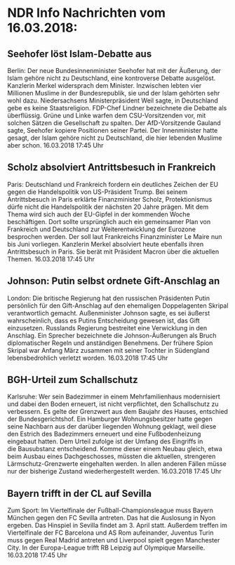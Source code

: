 # NDR Info Nachrichten vom 16.03.2018:


## Seehofer löst Islam-Debatte aus
Berlin: Der neue Bundesinnenminister Seehofer hat mit der Äußerung, der Islam gehöre nicht zu Deutschland, eine kontroverse Debatte ausgelöst. Kanzlerin Merkel widersprach dem Minister. Inzwischen lebten vier Millionen Muslime in der Bundesrepublik, sie und der Islam gehörten sehr wohl dazu. Niedersachsens Ministerpräsident Weil sagte, in Deutschland gebe es keine Staatsreligion. FDP-Chef Lindner bezeichnete die Debatte als überflüssig. Grüne und Linke warfen dem CSU-Vorsitzenden vor, mit solchen Sätzen die Gesellschaft zu spalten. Der AfD-Vorsitzende Gauland sagte, Seehofer kopiere Positionen seiner Partei. Der Innenminister hatte gesagt, der Islam gehöre nicht zu Deutschland, die hier lebenden Muslime aber schon. 16.03.2018 17:45 Uhr 

## Scholz absolviert Antrittsbesuch in Frankreich
Paris:	Deutschland und Frankreich fordern ein deutliches Zeichen der EU gegen die Handelspolitik von US-Präsident Trump. Bei seinem Antrittsbesuch in Paris erklärte Finanzminister Scholz, Protektionismus dürfe nicht die Handelspolitik der nächsten 20 Jahre prägen. Mit dem Thema wird sich auch der EU-Gipfel in der kommenden Woche beschäftigen. Dort sollte ursprünglich auch ein gemeinsamer Plan von Frankreich und Deutschland zur Weiterentwicklung der Eurozone besprochen werden. Der soll laut Frankreichs Finanzminister Le Maire nun bis Juni vorliegen. Kanzlerin Merkel absolviert heute ebenfalls ihren Antrittsbesuch in Paris. Sie berät mit Präsident Macron über die aktuellen Themen. 16.03.2018 17:45 Uhr 

## Johnson: Putin selbst ordnete Gift-Anschlag an
London:	Die britische Regierung hat den russischen Präsidenten Putin persönlich für den Gift-Anschlag auf den ehemaligen Doppelagenten Skripal verantwortlich gemacht. Außenminister Johnson sagte, es sei äußerst wahrscheinlich, dass es Putins Entscheidung gewesen ist, das Gift einzusetzen. Russlands Regierung bestreitet eine Verwicklung in den Anschlag. Ein Sprecher bezeichnete die Johnson-Äußerungen als Bruch diplomatischer Regeln und anständigen Benehmens. Der frühere Spion Skripal war Anfang März zusammen mit seiner Tochter in Südengland lebensbedrohlich verletzt worden. 16.03.2018 17:45 Uhr 

## BGH-Urteil zum Schallschutz
Karlsruhe: Wer sein Badezimmer in einem Mehrfamilienhaus modernisiert und dabei den Boden erneuert, ist nicht verpflichtet, den Schallschutz zu verbessern. Es gelte der Grenzwert aus dem Baujahr des Hauses, entschied der Bundesgerichtshof. Ein Hamburger Wohnungsbesitzer hatte gegen seine Nachbarn aus der darüber liegenden Wohnung geklagt, weil diese den Estrich des Badezimmers erneuert und eine Fußbodenheizung eingebaut hatten. Dem Urteil zufolge ist der Umfang des Eingriffs in die Bausubstanz entscheidend. Komme dieser einem Neubau gleich, etwa beim Ausbau eines Dachgeschosses, müssten die aktuellen, strengeren Lärmschutz-Grenzwerte eingehalten werden. In allen anderen Fällen müsse nur der bisherige Zustand wiederhergestellt werden. 16.03.2018 17:45 Uhr 

## Bayern trifft in der CL auf Sevilla
Zum Sport: Im Viertelfinale der Fußball-Championsleague muss Bayern München gegen den FC Sevilla antreten. Das hat die Auslosung in Nyon ergeben. Das Hinspiel in Sevilla findet am 3. April statt. Außerdem treffen im Viertelfinale der FC Barcelona und AS Rom aufeinander, Juventus Turin muss gegen Real Madrid antreten und Liverpool spielt gegen Manchester City. In der Europa-League trifft RB Leipzig auf Olympique Marseille. 16.03.2018 17:45 Uhr 

